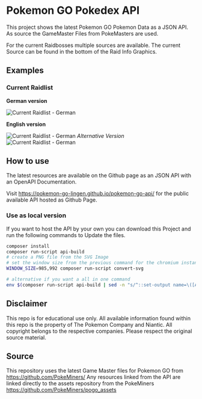 # Pokemon GO Pokedex API

This project shows the latest Pokemon GO Pokemon Data as a JSON API.
As source the GameMaster Files from PokeMasters are used.

For the current Raidbosses multiple sources are available.
The current Source can be found in the bottom of the Raid Info Graphics. 

## Examples

### Current Raidlist

**German version**

![Current Raidlist - German](https://pokemon-go-lingen.github.io/pokemon-go-api/api/graphics/German/raidlist.png)

**English version**

![Current Raidlist - German](https://pokemon-go-lingen.github.io/pokemon-go-api/api/graphics/English/raidlist.png)
*Alternative Version*  
![Current Raidlist - German](https://pokemon-go-lingen.github.io/pokemon-go-api/api/graphics/English/raidlist_b.png)

## How to use
The latest resources are available on the Github page as an JSON API with an OpenAPI Documentation.

Visit https://pokemon-go-lingen.github.io/pokemon-go-api/ for the public available API hosted as Github Page.

### Use as local version
If you want to host the API by your own you can download this Project and run the following commands to Update the files.
```bash
composer install
composer run-script api-build
# create a PNG file from the SVG Image
# set the window size from the previous command for the chromium instance
WINDOW_SIZE=985,992 composer run-script convert-svg

# alternative if you want a all in one command
env $(composer run-script api-build | sed -n "s/^::set-output name=\([A-Z_]*\)::/\1=/p" | xargs) composer run-script convert-svg
```

## Disclaimer
This repo is for educational use only. All available information found within this repo is the property of The Pokemon Company and Niantic. All copyright belongs to the respective companies. Please respect the original source material.

## Source
This repository uses the latest Game Master files for Pokemon GO from https://github.com/PokeMiners/
Any resources linked from the API are linked directly to the assets repository from the PokeMiners https://github.com/PokeMiners/pogo_assets
